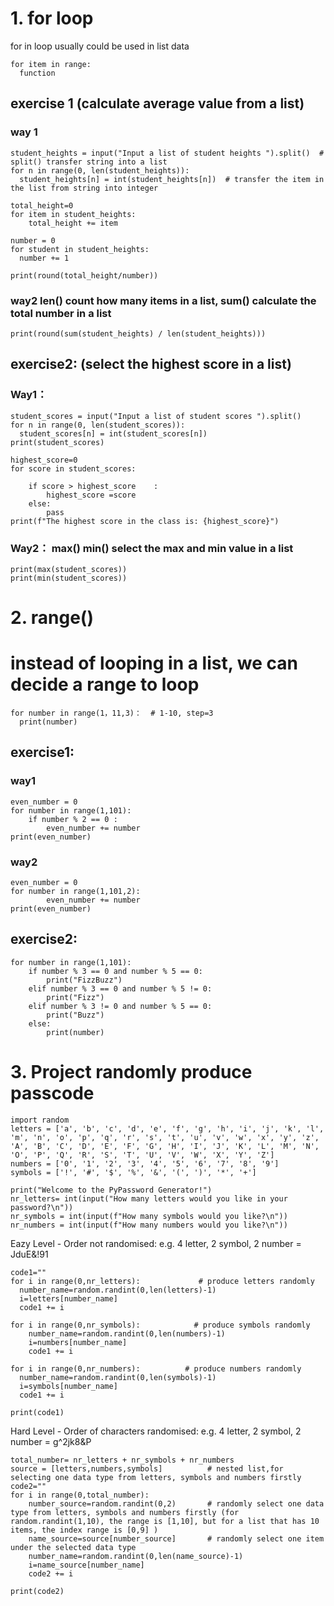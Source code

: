 # 1. for loop 
for in loop usually could be used in list data 
```
for item in range: 
  function
 ``` 
## exercise 1 (calculate average value from a list)
### way 1
```
student_heights = input("Input a list of student heights ").split()  # split() transfer string into a list 
for n in range(0, len(student_heights)):
  student_heights[n] = int(student_heights[n])  # transfer the item in the list from string into integer

total_height=0
for item in student_heights:
    total_height += item

number = 0 
for student in student_heights:
  number += 1

print(round(total_height/number))
```
### way2 len() count how many items in a list,   sum() calculate the total number in a list 
```
print(round(sum(student_heights) / len(student_heights)))
```
## exercise2: (select the highest score in a list)
### Way1：
```
student_scores = input("Input a list of student scores ").split()
for n in range(0, len(student_scores)):
  student_scores[n] = int(student_scores[n])
print(student_scores)

highest_score=0 
for score in student_scores: 

    if score > highest_score    :
        highest_score =score
    else: 
        pass
print(f"The highest score in the class is: {highest_score}")
```
### Way2： max() min() select the max and min value in a list
```
print(max(student_scores))
print(min(student_scores))
```
# 2. range()
# instead of looping in a list, we can decide a range to loop 
```
for number in range(1，11,3)：  # 1-10, step=3
  print(number)
 ```
## exercise1: 
### way1 
```
even_number = 0
for number in range(1,101):
    if number % 2 == 0 : 
        even_number += number 
print(even_number)
```
### way2 
```
even_number = 0
for number in range(1,101,2):
        even_number += number 
print(even_number)
```
## exercise2: 
```
for number in range(1,101):
    if number % 3 == 0 and number % 5 == 0:
        print("FizzBuzz")
    elif number % 3 == 0 and number % 5 != 0:
        print("Fizz")
    elif number % 3 != 0 and number % 5 == 0:
        print("Buzz")
    else: 
        print(number)
  ```
# 3. Project randomly produce passcode
```
import random
letters = ['a', 'b', 'c', 'd', 'e', 'f', 'g', 'h', 'i', 'j', 'k', 'l', 'm', 'n', 'o', 'p', 'q', 'r', 's', 't', 'u', 'v', 'w', 'x', 'y', 'z', 'A', 'B', 'C', 'D', 'E', 'F', 'G', 'H', 'I', 'J', 'K', 'L', 'M', 'N', 'O', 'P', 'Q', 'R', 'S', 'T', 'U', 'V', 'W', 'X', 'Y', 'Z']
numbers = ['0', '1', '2', '3', '4', '5', '6', '7', '8', '9']
symbols = ['!', '#', '$', '%', '&', '(', ')', '*', '+']

print("Welcome to the PyPassword Generator!")
nr_letters= int(input("How many letters would you like in your password?\n")) 
nr_symbols = int(input(f"How many symbols would you like?\n"))
nr_numbers = int(input(f"How many numbers would you like?\n"))
```

Eazy Level - Order not randomised:
e.g. 4 letter, 2 symbol, 2 number = JduE&!91
```
code1=""
for i in range(0,nr_letters):             # produce letters randomly
  number_name=random.randint(0,len(letters)-1)     
  i=letters[number_name]
  code1 += i
  
for i in range(0,nr_symbols):            # produce symbols randomly
    number_name=random.randint(0,len(numbers)-1)
    i=numbers[number_name]
    code1 += i
  
for i in range(0,nr_numbers):          # produce numbers randomly
  number_name=random.randint(0,len(symbols)-1)
  i=symbols[number_name]
  code1 += i 
 
print(code1)
```
Hard Level - Order of characters randomised:
e.g. 4 letter, 2 symbol, 2 number = g^2jk8&P
```
total_number= nr_letters + nr_symbols + nr_numbers
source = [letters,numbers,symbols]          # nested list,for selecting one data type from letters, symbols and numbers firstly
code2=""
for i in range(0,total_number):
    number_source=random.randint(0,2)       # randomly select one data type from letters, symbols and numbers firstly (for random.randint(1,10), the range is [1,10], but for a list that has 10 items, the index range is [0,9] )
    name_source=source[number_source]       # randomly select one item under the selected data type 
    number_name=random.randint(0,len(name_source)-1)     
    i=name_source[number_name]
    code2 += i

print(code2)
```     
